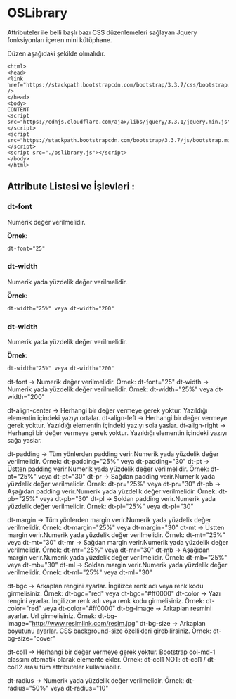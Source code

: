 # OSLibrary
Attributeler ile belli başlı bazı CSS düzenlemeleri sağlayan Jquery fonksiyonları içeren mini kütüphane.

Düzen aşağıdaki şekilde olmalıdır.

```
<html>
<head>
<link href="https://stackpath.bootstrapcdn.com/bootstrap/3.3.7/css/bootstrap.min.css"rel="stylesheet" />
</head>
<body>
CONTENT
<script src="https://cdnjs.cloudflare.com/ajax/libs/jquery/3.3.1/jquery.min.js"></script>
<script src="https://stackpath.bootstrapcdn.com/bootstrap/3.3.7/js/bootstrap.min.js"></script>
<script src="./oslibrary.js"></script>
</body>
</html>
```

## Attribute Listesi ve İşlevleri :

### dt-font
Numerik değer verilmelidir.

**Örnek:**
```html
dt-font="25"
```

### dt-width
Numerik yada yüzdelik değer verilmelidir.

**Örnek:**
```html
dt-width="25%" veya dt-width="200"
```
### dt-width
Numerik yada yüzdelik değer verilmelidir.

**Örnek:**
```html
dt-width="25%" veya dt-width="200"
```
dt-font -> Numerik değer verilmelidir. Örnek: dt-font="25"
dt-width -> Numerik yada yüzdelik değer verilmelidir. Örnek: dt-width="25%" veya dt-width="200"

dt-align-center -> Herhangi bir değer vermeye gerek yoktur. Yazıldığı elementin içindeki yazıyı ortalar. 
dt-align-left -> Herhangi bir değer vermeye gerek yoktur. Yazıldığı elementin içindeki yazıyı sola yaslar. 
dt-align-right -> Herhangi bir değer vermeye gerek yoktur. Yazıldığı elementin içindeki yazıyı sağa yaslar. 

dt-padding -> Tüm yönlerden padding verir.Numerik yada yüzdelik değer verilmelidir. Örnek: dt-padding="25%" veya dt-padding="30"
dt-pt -> Üstten padding verir.Numerik yada yüzdelik değer verilmelidir. Örnek: dt-pt="25%" veya dt-pt="30"
dt-pr -> Sağdan padding verir.Numerik yada yüzdelik değer verilmelidir. Örnek: dt-pr="25%" veya dt-pr="30"
dt-pb -> Aşağıdan padding verir.Numerik yada yüzdelik değer verilmelidir. Örnek: dt-pb="25%" veya dt-pb="30"
dt-pl -> Soldan padding verir.Numerik yada yüzdelik değer verilmelidir. Örnek: dt-pl="25%" veya dt-pl="30"

dt-margin -> Tüm yönlerden margin verir.Numerik yada yüzdelik değer verilmelidir. Örnek: dt-margin="25%" veya dt-margin="30"
dt-mt -> Üstten margin verir.Numerik yada yüzdelik değer verilmelidir. Örnek: dt-mt="25%" veya dt-mt="30"
dt-mr -> Sağdan margin verir.Numerik yada yüzdelik değer verilmelidir. Örnek: dt-mr="25%" veya dt-mr="30"
dt-mb -> Aşağıdan margin verir.Numerik yada yüzdelik değer verilmelidir. Örnek: dt-mb="25%" veya dt-mb="30"
dt-ml -> Soldan margin verir.Numerik yada yüzdelik değer verilmelidir. Örnek: dt-ml="25%" veya dt-ml="30"

dt-bgc -> Arkaplan rengini ayarlar. İngilizce renk adı veya renk kodu girmelisiniz. Örnek: dt-bgc="red" veya dt-bgc="#ff0000"
dt-color -> Yazı rengini ayarlar. İngilizce renk adı veya renk kodu girmelisiniz. Örnek: dt-color="red" veya dt-color="#ff0000"
dt-bg-image -> Arkaplan resmini ayarlar. Url girmelisiniz. Örnek: dt-bg-image="http://www.resimlink.com/resim.jpg"
dt-bg-size -> Arkaplan boyutunu ayarlar. CSS background-size özellikleri girebilirsiniz. Örnek: dt-bg-size="cover"

dt-col1 -> Herhangi bir değer vermeye gerek yoktur. Bootstrap col-md-1 classını otomatik olarak elemente ekler. Örnek: dt-col1
NOT: dt-col1 / dt-col12 arası tüm attributeler kullanılabilir.

dt-radius -> Numerik yada yüzdelik değer verilmelidir. Örnek: dt-radius="50%" veya dt-radius="10"
